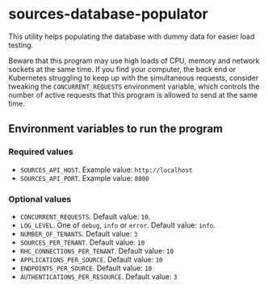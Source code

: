 # sources-database-populator
This utility helps populating the database with dummy data for easier load testing.

Beware that this program may use high loads of CPU, memory and network sockets at the same time. If you find your
computer, the back end or Kubernetes struggling to keep up with the simultaneous requests, consider tweaking the
`CONCURRENT_REQUESTS` environment variable, which controls the number of active requests that this program is allowed
to send at the same time.

## Environment variables to run the program

### Required values
* `SOURCES_API_HOST`. Example value: `http://localhost`
* `SOURCES_API_PORT`. Example value: `8000`

### Optional values
* `CONCURRENT_REQUESTS`. Default value: `10`.
* `LOG_LEVEL`. One of `debug`, `info` or `error`. Default value: `info`.
* `NUMBER_OF_TENANTS`. Default value: `3`
* `SOURCES_PER_TENANT`. Default value: `10`
* `RHC_CONNECTIONS_PER_TENANT`. Default value: `10`
* `APPLICATIONS_PER_SOURCE`. Default value: `10`
* `ENDPOINTS_PER_SOURCE`. Default value: `10`
* `AUTHENTICATIONS_PER_RESOURCE`. Default value: `3`
